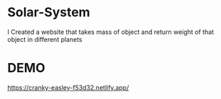 # Solar-System
I Created a website that takes mass of object and return weight of that object in different planets

# DEMO
https://cranky-easley-f53d32.netlify.app/
